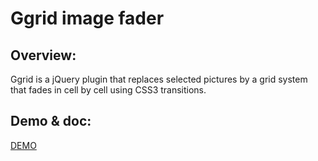Ggrid image fader
===============

Overview:
-----
Ggrid is a jQuery plugin that replaces selected pictures by a grid system that fades in cell by cell using CSS3 transitions.

Demo & doc:
-----
<a href="http://shoko.alwaysdata.net/Ggrid/demo.html">DEMO</a>

